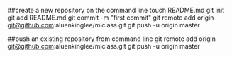 ##create a new repository on the command line
touch README.md
git init
git add README.md
git commit -m "first commit"
git remote add origin git@github.com:aluenkinglee/mlclass.git
git push -u origin master


##push an existing repository from command line
git remote add origin git@github.com:aluenkinglee/mlclass.git
git push -u origin master

